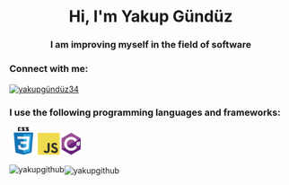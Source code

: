 <h1 align="center">Hi, I'm Yakup Gündüz</h1>
<h3 align="center">I am improving myself in the field of software</h3>

<h3 align="left">Connect with me:</h3>
<p align="left">
<a href="https://linkedin.com/in/yakupgündüz34" target="blank"><img align="center" src="https://raw.githubusercontent.com/rahuldkjain/github-profile-readme-generator/master/src/images/icons/Social/linked-in-alt.svg" alt="yakupgündüz34" height="30" width="40" /></a>
</p>
<h3 align="left">I use the following programming languages and frameworks:</h3>
<p align="left”><img src="https://raw.githubusercontent.com/devicons/devicon/master/icons/html5/html5-original-wordmark.svg" alt="html5" width="50" height="50"/><img src="https://raw.githubusercontent.com/devicons/devicon/master/icons/css3/css3-original-wordmark.svg" alt="css3" width="50" height="50"/><img src="https://raw.githubusercontent.com/devicons/devicon/master/icons/javascript/javascript-original.svg" alt="javascript" width="40" height="40"/><img src="https://raw.githubusercontent.com/devicons/devicon/master/icons/csharp/csharp-original.svg" alt="csharp" width="40" height="40"/>
</p>

<p><img align="left" src="https://github-readme-stats.vercel.app/api/top-langs?username=yakupgithub&show_icons=true&locale=en&layout=compact" alt="yakupgithub"/></p>

<p><img align="center" src="https://github-readme-streak-stats.herokuapp.com/?user=yakupgithub&" alt="yakupgithub"/></p>
